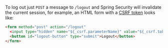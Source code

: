 To log out just `POST` a message to `/logout` and Spring Security will invalidate the current session, for example, an HTML form with a [CSRF token](https://docs.spring.io/spring-security/site/docs/5.0.x/reference/html/csrf.html) looks like:

```html
<form method="post" action="/logout"
  <input type="hidden" name="${_csrf.parameterName}" value="${_csrf.token}" />
  <button id="logout-button" type="submit">Logout</button>
</form>
```
